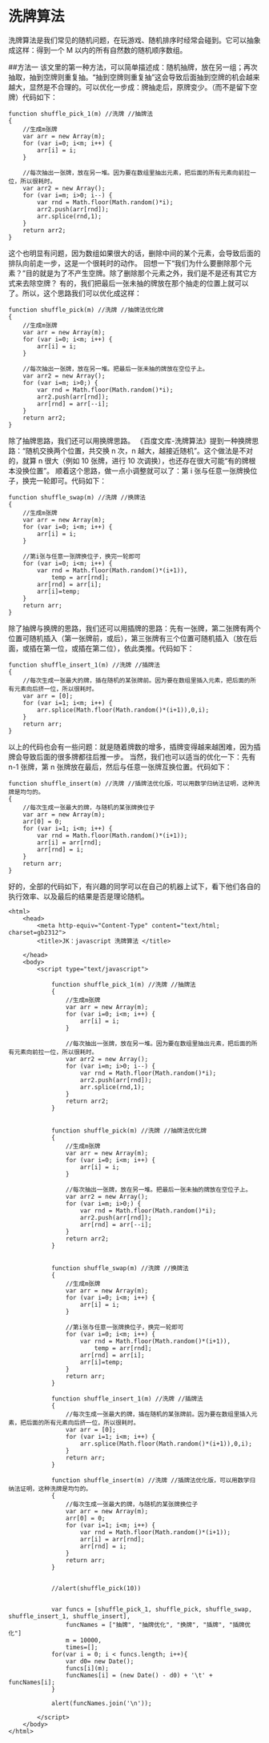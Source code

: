 # 洗牌算法

洗牌算法是我们常见的随机问题，在玩游戏、随机排序时经常会碰到。它可以抽象成这样：得到一个 M 以内的所有自然数的随机顺序数组。

##方法一
该文里的第一种方法，可以简单描述成：随机抽牌，放在另一组；再次抽取，抽到空牌则重复抽。“抽到空牌则重复抽”这会导致后面抽到空牌的机会越来越大，显然是不合理的。可以优化一步成：牌抽走后，原牌变少。（而不是留下空牌）代码如下：

```
function shuffle_pick_1(m) //洗牌 //抽牌法
{
    //生成m张牌
    var arr = new Array(m);
    for (var i=0; i<m; i++) {
        arr[i] = i;
    }

    //每次抽出一张牌，放在另一堆。因为要在数组里抽出元素，把后面的所有元素向前拉一位，所以很耗时。
    var arr2 = new Array();
    for (var i=m; i>0; i--) {
        var rnd = Math.floor(Math.random()*i);
        arr2.push(arr[rnd]);
        arr.splice(rnd,1);
    }
    return arr2;
}
```

这个也明显有问题，因为数组如果很大的话，删除中间的某个元素，会导致后面的排队向前走一步，这是一个很耗时的动作。
回想一下“我们为什么要删除那个元素？”目的就是为了不产生空牌。除了删除那个元素之外，我们是不是还有其它方式来去除空牌？
有的，我们把最后一张未抽的牌放在那个抽走的位置上就可以了。所以，这个思路我们可以优化成这样：

```
function shuffle_pick(m) //洗牌 //抽牌法优化牌
{
    //生成m张牌
    var arr = new Array(m);
    for (var i=0; i<m; i++) {
        arr[i] = i;
    }

    //每次抽出一张牌，放在另一堆。把最后一张未抽的牌放在空位子上。
    var arr2 = new Array();
    for (var i=m; i>0;) {
        var rnd = Math.floor(Math.random()*i);
        arr2.push(arr[rnd]);
        arr[rnd] = arr[--i];
    }
    return arr2;
}
```

除了抽牌思路，我们还可以用换牌思路。
《百度文库-洗牌算法》提到一种换牌思路：“随机交换两个位置，共交换 n 次，n 越大，越接近随机”。这个做法是不对的，就算 n 很大（例如 10 张牌，进行 10 次调换），也还存在很大可能“有的牌根本没换位置”。
顺着这个思路，做一点小调整就可以了：第 i 张与任意一张牌换位子，换完一轮即可。代码如下：

```
function shuffle_swap(m) //洗牌 //换牌法
{
    //生成m张牌
    var arr = new Array(m);
    for (var i=0; i<m; i++) {
        arr[i] = i;
    }

    //第i张与任意一张牌换位子，换完一轮即可
    for (var i=0; i<m; i++) {
        var rnd = Math.floor(Math.random()*(i+1)),
            temp = arr[rnd];
        arr[rnd] = arr[i];
        arr[i]=temp;
    }
    return arr;
}
```

除了抽牌与换牌的思路，我们还可以用插牌的思路：先有一张牌，第二张牌有两个位置可随机插入（第一张牌前，或后），第三张牌有三个位置可随机插入（放在后面，或插在第一位，或插在第二位），依此类推。代码如下：

```
function shuffle_insert_1(m) //洗牌 //插牌法
{
    //每次生成一张最大的牌，插在随机的某张牌前。因为要在数组里插入元素，把后面的所有元素向后挤一位，所以很耗时。
    var arr = [0];
    for (var i=1; i<m; i++) {
        arr.splice(Math.floor(Math.random()*(i+1)),0,i);
    }
    return arr;
}
```

以上的代码也会有一些问题：就是随着牌数的增多，插牌变得越来越困难，因为插牌会导致后面的很多牌都往后推一步。
当然，我们也可以适当的优化一下：先有 n-1 张牌，第 n 张牌放在最后，然后与任意一张牌互换位置。代码如下：

```
function shuffle_insert(m) //洗牌 //插牌法优化版，可以用数学归纳法证明，这种洗牌是均匀的。
{
    //每次生成一张最大的牌，与随机的某张牌换位子
    var arr = new Array(m);
    arr[0] = 0;
    for (var i=1; i<m; i++) {
        var rnd = Math.floor(Math.random()*(i+1));
        arr[i] = arr[rnd];
        arr[rnd] = i;
    }
    return arr;
}
```

好的，全部的代码如下，有兴趣的同学可以在自己的机器上试下，看下他们各自的执行效率、以及最后的结果是否是理论随机。

```
<html>
    <head>
        <meta http-equiv="Content-Type" content="text/html; charset=gb2312">
        <title>JK：javascript 洗牌算法 </title>

    </head>
    <body>
        <script type="text/javascript">

            function shuffle_pick_1(m) //洗牌 //抽牌法
            {
                //生成m张牌
                var arr = new Array(m);
                for (var i=0; i<m; i++) {
                    arr[i] = i;
                }

                //每次抽出一张牌，放在另一堆。因为要在数组里抽出元素，把后面的所有元素向前拉一位，所以很耗时。
                var arr2 = new Array();
                for (var i=m; i>0; i--) {
                    var rnd = Math.floor(Math.random()*i);
                    arr2.push(arr[rnd]);
                    arr.splice(rnd,1);
                }
                return arr2;
            }


            function shuffle_pick(m) //洗牌 //抽牌法优化牌
            {
                //生成m张牌
                var arr = new Array(m);
                for (var i=0; i<m; i++) {
                    arr[i] = i;
                }

                //每次抽出一张牌，放在另一堆。把最后一张未抽的牌放在空位子上。
                var arr2 = new Array();
                for (var i=m; i>0;) {
                    var rnd = Math.floor(Math.random()*i);
                    arr2.push(arr[rnd]);
                    arr[rnd] = arr[--i];
                }
                return arr2;
            }


            function shuffle_swap(m) //洗牌 //换牌法
            {
                //生成m张牌
                var arr = new Array(m);
                for (var i=0; i<m; i++) {
                    arr[i] = i;
                }

                //第i张与任意一张牌换位子，换完一轮即可
                for (var i=0; i<m; i++) {
                    var rnd = Math.floor(Math.random()*(i+1)),
                        temp = arr[rnd];
                    arr[rnd] = arr[i];
                    arr[i]=temp;
                }
                return arr;
            }

            function shuffle_insert_1(m) //洗牌 //插牌法
            {
                //每次生成一张最大的牌，插在随机的某张牌前。因为要在数组里插入元素，把后面的所有元素向后挤一位，所以很耗时。
                var arr = [0];
                for (var i=1; i<m; i++) {
                    arr.splice(Math.floor(Math.random()*(i+1)),0,i);
                }
                return arr;
            }

            function shuffle_insert(m) //洗牌 //插牌法优化版，可以用数学归纳法证明，这种洗牌是均匀的。
            {
                //每次生成一张最大的牌，与随机的某张牌换位子
                var arr = new Array(m);
                arr[0] = 0;
                for (var i=1; i<m; i++) {
                    var rnd = Math.floor(Math.random()*(i+1));
                    arr[i] = arr[rnd];
                    arr[rnd] = i;
                }
                return arr;
            }


            //alert(shuffle_pick(10))


            var funcs = [shuffle_pick_1, shuffle_pick, shuffle_swap, shuffle_insert_1, shuffle_insert],
                funcNames = ["抽牌", "抽牌优化", "换牌", "插牌", "插牌优化"]
                m = 10000,
                times=[];
            for(var i = 0; i < funcs.length; i++){
                var d0= new Date();
                funcs[i](m);
                funcNames[i] = (new Date() - d0) + '\t' + funcNames[i];
            }

            alert(funcNames.join('\n'));

        </script>
    </body>
</html>
```
